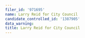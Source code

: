 ```yaml
---
filer_id: '971695'
name: Larry Reid for City Council
candidate_controlled_id: '1387905'
data_warning:
title: Larry Reid for City Council
---
```

